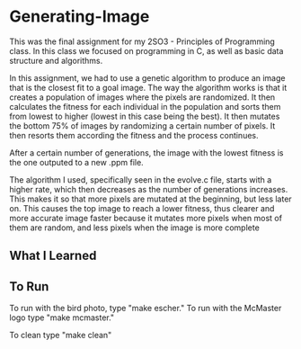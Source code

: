 # Generating-Image

This was the final assignment for my 2SO3 - Principles of Programming class. In this class we focused on programming in C, as well as basic data structure and algorithms.

In this assignment, we had to use a genetic algorithm to produce an image that is the closest fit to a goal image. The way the algorithm works is that it creates a population of images where the pixels are randomized. It then calculates the fitness for each individual in the population and sorts them from lowest to higher (lowest in this case being the best). It then mutates the bottom 75% of images by randomizing a certain number of pixels. It then resorts them according the fitness and the process continues. 

After a certain number of generations, the image with the lowest fitness is the one outputed to a new .ppm file.

The algorithm I used, specifically seen in the evolve.c file, starts with a higher rate, which then decreases as the number of generations increases. This makes it so that more pixels are mutated at the beginning, but less later on. This causes the top image to reach a lower fitness, thus clearer and more accurate image faster because it mutates more pixels when most of them are random, and less pixels when the image is more complete

## What I Learned

## To Run

To run with the bird photo, type "make escher." To run with the McMaster logo type "make mcmaster."

To clean type "make clean"
